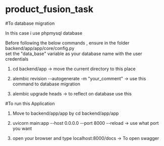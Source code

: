 # product_fusion_task

#To database migration

In this case i use phpmysql database 

Before following the below commands , ensure in the folder backend/app/app/core/config.py  
set the "data_base" variable as your database name with the user credentials

1. cd backend/app  -> move the current directory to this place

2. alembic revision --autogenerate -m "your_comment" -> use this command to database migration

3. alembic upgrade heads -> to reflect on database use this 


#To run this Application

1. Move to backend/app/app  by cd backend/app/app 

2. uvicorn main:app --host 0.0.0.0 --port 8000 --reload -> use what port you want

3. open your browser and type localhost:8000/docs  -> To open swagger 